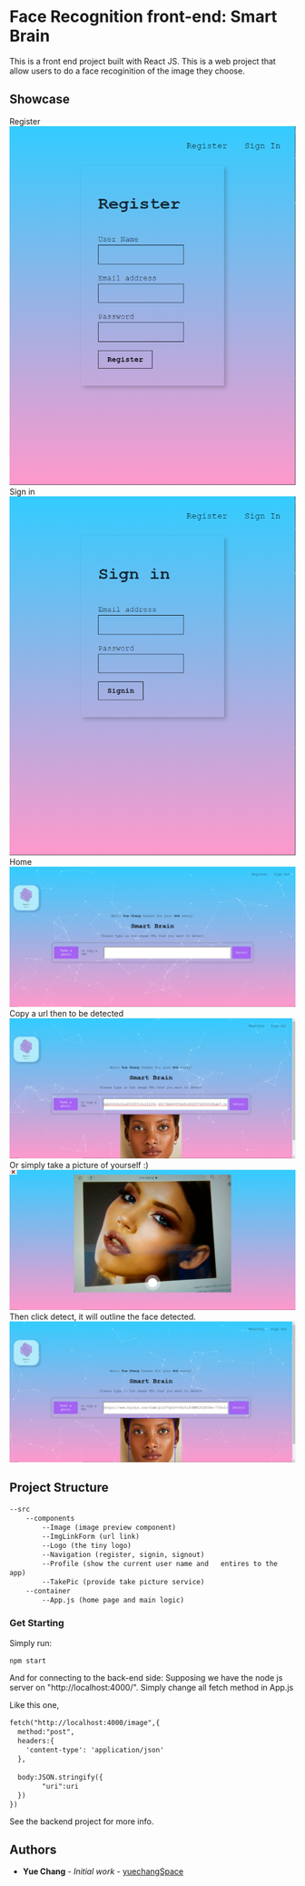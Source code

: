 # Face Recognition front-end: Smart Brain
This is a front end project built with React JS.
This is a web project that allow users to do a face recoginition of the image they choose.

## Showcase
Register<br /> 
![register](https://github.com/yuechangSpace/FaceRecognition/blob/master/Screenshots/register.png)
Sign in<br /> 
![signin](https://github.com/yuechangSpace/FaceRecognition/blob/master/Screenshots/signin.png)
Home <br /> 
![home](https://github.com/yuechangSpace/FaceRecognition/blob/master/Screenshots/home.png)
Copy a url then to be detected<br /> 
![url](https://github.com/yuechangSpace/FaceRecognition/blob/master/Screenshots/copyUrl.png)
Or simply take a picture of yourself :)<br /> 
![takePic](https://github.com/yuechangSpace/FaceRecognition/blob/master/Screenshots/takePic.png)
Then click detect, it will outline the face detected.<br /> 
![detect](https://github.com/yuechangSpace/FaceRecognition/blob/master/Screenshots/detect.png)

## Project Structure
```
--src
	--components
		--Image (image preview component)
		--ImgLinkForm (url link)
		--Logo (the tiny logo)
		--Navigation (register, signin, signout)
		--Profile (show the current user name and 	entires to the app)
		--TakePic (provide take picture service)
	--container
		--App.js (home page and main logic)
```
### Get Starting

Simply run:

```
npm start
```

And for connecting to the back-end side:
Supposing we have the node js server on "http://localhost:4000/".
Simply change all fetch method in App.js

Like this one,
```
fetch("http://localhost:4000/image",{
  method:"post",
  headers:{
    'content-type': 'application/json'
  },

  body:JSON.stringify({
		"uri":uri
  })
})
```
See the backend project for more info.


## Authors

* **Yue Chang** - *Initial work* - [yuechangSpace](https://github.com/yuechangSpace/)

